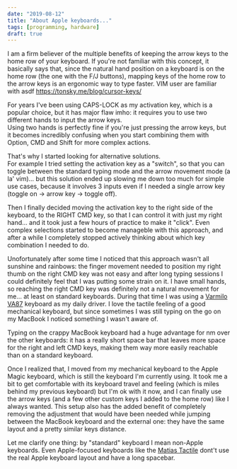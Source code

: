 ```yaml
---
date: "2019-08-12"
title: "About Apple keyboards..."
tags: [programming, hardware]
draft: true
---
```


I am a firm believer of the multiple benefits of keeping the arrow keys to the home row of your keyboard. If you're not familiar with this concept, it basically says that, since the natural hand position on a keyboard is on the home row (the one with the F/J buttons), mapping keys of the home row to the arrow keys is an ergonomic way to type faster. VIM user are familiar with asdf
https://tonsky.me/blog/cursor-keys/

For years I've been using CAPS-LOCK as my activation key, which is a popular choice, but it has major flaw imho: it requires you to use two different hands to input the arrow keys.  
Using two hands is perfectly fine if you're just pressing the arrow keys, but it becomes incredibly confusing when you start combining them with Option, CMD and Shift for more complex actions.

That's why I started looking for alternative solutions.  
For example I tried setting the activation key as a "switch", so that you can toggle between the standard typing mode and the arrow movement mode (a la' vim)... but this solution ended up slowing me down too much for simple use cases, because it involves 3 inputs even if I needed a single arrow key (toggle on -> arrow key -> toggle off).

Then I finally decided moving the activation key to the right side of the keyboard, to the RIGHT CMD key, so that I can control it with just my right hand... and it took just a few hours of practice to make it "click". Even complex selections started to become manageble with this approach, and after a while I completely stopped actively thinking about which key combination I needed to do.

Unofortunately after some time I noticed that this approach wasn't all sunshine and rainbows: the finger movement needed to position my right thumb on the right CMD key was not easy and after long typing sessions I could definitely feel that I was putting some strain on it.
I have small hands, so reaching the right CMD key was definitely not a natural movement for me... at least on standard keyboards.
During that time I was using a [Varmilo VA87](https://www.varmilo.com/keyboardproscenium/en_subject_product_detailed?subjectid=31) keyboard as my daily driver. I love the tactile feeling of a good mechanical keyboard, but since sometimes I was still typing on the go on my MacBook I noticed something I wasn't aware of.

Typing on the crappy MacBook keyboard had a huge advantage for nm over the other keyboards: it has a really short space bar that leaves more space for the right and left CMD keys, making them way more easily reachable than on a standard keyboard.

Once I realized that, I moved from my mechanical keyboard to the Apple Magic keyboard, which is still the keyboard I'm currently using.
It took me a bit to get comfortable with its keyboard travel and feeling (which is miles behind my previous keyboard) but I'm ok with it now, and I can finally use the arrow keys (and a few other custom keys I added to the home row) like I always wanted.
This setup also has the added benefit of completely removing the adjustment that would have been needed while jumping between the MacBook keyboard and the external one: they have the same layout and a pretty similar keys distance.

Let me clarify one thing: by "standard" keyboard I mean non-Apple keyboards.
Even Apple-focused keyboards like the [Matias Tactile](https://matias.ca/tactilepro/) dont't use the real Apple keyboard layout and have a long spacebar.
